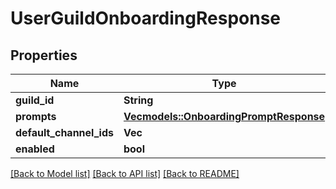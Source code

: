 # UserGuildOnboardingResponse

## Properties

Name | Type | Description | Notes
------------ | ------------- | ------------- | -------------
**guild_id** | **String** |  | 
**prompts** | [**Vec<models::OnboardingPromptResponse>**](OnboardingPromptResponse.md) |  | 
**default_channel_ids** | **Vec<String>** |  | 
**enabled** | **bool** |  | 

[[Back to Model list]](../README.md#documentation-for-models) [[Back to API list]](../README.md#documentation-for-api-endpoints) [[Back to README]](../README.md)



